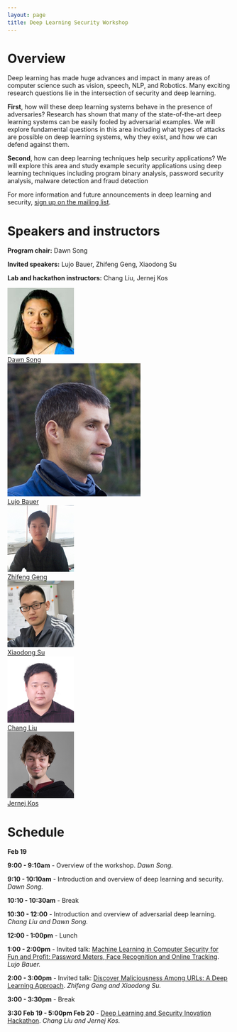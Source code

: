 ```yaml
---
layout: page
title: Deep Learning Security Workshop
---
```


# Overview

Deep learning has made huge advances and impact in many
areas of computer science such as vision, speech, NLP, and
Robotics. Many exciting research questions lie in the
intersection of security and deep learning.

**First**, how will these deep learning systems behave in the
presence of adversaries? Research has shown that many of the
state-of-the-art deep learning systems can be easily fooled by
adversarial examples. We will explore fundamental questions in
this area including what types of attacks are possible on deep
learning systems, why they exist, and how we can defend
against them.

**Second**, how can deep learning techniques help security
applications? We will explore this area and study example
security applications using deep learning techniques including
program binary analysis, password security analysis, malware
detection and fraud detection

For more information and future announcements in deep learning and security, [sign up on the mailing list](https://groups.google.com/d/forum/deep-learning-security).

# Speakers and instructors

**Program chair:** Dawn Song

**Invited speakers:** Lujo Bauer, Zhifeng Geng, Xiaodong Su

**Lab and hackathon instructors:** Chang Liu, Jernej Kos

<div class="instructors">
<div class="instructor">
  <a href="https://people.eecs.berkeley.edu/~dawnsong/">
  <div class="instructorphoto"><img src="/assets/people/dawnsong.jpg" /></div>
  <div>Dawn Song</div>
  </a>
</div>
<div class="instructor">
  <a href="https://www.ece.cmu.edu/~lbauer/">
  <div class="instructorphoto"><img src="/assets/people/lujo.jpg" /></div>
  <div>Lujo Bauer</div>
  </a>
</div>
<div class="instructor">
  <a href="#">
  <div class="instructorphoto"><img src="/assets/people/zhifeng.jpg" /></div>
  <div>Zhifeng Geng</div>
  </a>
</div>
</div>

<div class="instructors">
<div class="instructor">
  <a href="#">
  <div class="instructorphoto"><img src="/assets/people/xiaodong.jpg" /></div>
  <div>Xiaodong Su</div>
  </a>
</div>
<div class="instructor">
  <a href="https://people.eecs.berkeley.edu/~liuchang/">
  <div class="instructorphoto"><img src="/assets/people/chang.jpg" /></div>
  <div>Chang Liu</div>
  </a>
</div>
<div class="instructor">
  <a href="https://unico.re">
  <div class="instructorphoto"><img src="/assets/people/jernej.png" /></div>
  <div>Jernej Kos</div>
  </a>
</div>
</div>

# Schedule

**Feb 19**

**9:00 - 9:10am** - Overview of the workshop. *Dawn Song.*

**9:10 - 10:10am** - Introduction and overview of deep learning and security. *Dawn Song.*

**10:10 - 10:30am** - Break

**10:30 - 12:00** - Introduction and overview of adversarial deep learning. *Chang Liu and Dawn Song.*

**12:00 - 1:00pm** - Lunch

**1:00 - 2:00pm** - Invited talk: [Machine Learning in Computer Security for Fun and Profit: Password Meters, Face Recognition and Online Tracking](/talks.html#machine-learning-in-computer-security-for-fun-and-profit-password-meters-face-recognition-and-online-tracking). *Lujo Bauer.*

**2:00 - 3:00pm** - Invited talk: [Discover Maliciousness Among URLs: A Deep Learning Approach](/talks.html#discover-maliciousness-among-urls-a-deep-learning-approach). *Zhifeng Geng and Xiaodong Su.*

**3:00 - 3:30pm** - Break

**3:30 Feb 19 - 5:00pm Feb 20** - [Deep Learning and Security Inovation Hackathon](/hackathon.html). *Chang Liu and Jernej Kos.*

